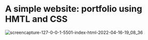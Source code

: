# A simple website: portfolio using HMTL and CSS
![screencapture-127-0-0-1-5501-index-html-2022-04-16-19_08_36](https://user-images.githubusercontent.com/20977094/163684298-79730f76-917d-47ad-889b-7bef51f2fd37.png)
